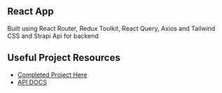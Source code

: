 ## React App
Built using React Router, Redux Toolkit, React Query, Axios and Tailwind CSS and Strapi Api for backend

## Useful Project Resources

- [Completed Project Here](https://homecrafted-store.netlify.app/)
- [API DOCS](https://documenter.getpostman.com/view/18152321/2s9Xy5KpTi)
